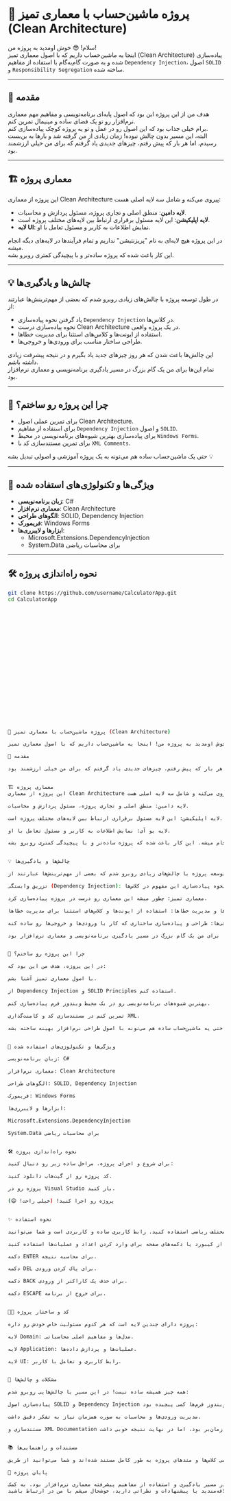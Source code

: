# 🚀 پروژه ماشین‌حساب با معماری تمیز (Clean Architecture)

سلام! 😎 خوش اومدید به پروژه من!  
اینجا یه ماشین‌حساب داریم که با اصول معماری تمیز (Clean Architecture) پیاده‌سازی شده و به صورت گام‌به‌گام با استفاده از مفاهیم `Dependency Injection`، اصول `SOLID` و `Responsibility Segregation` ساخته شده.

---

## 🌟 مقدمه

هدف من از این پروژه این بود که اصول پایه‌ای برنامه‌نویسی و مفاهیم مهم معماری نرم‌افزار رو تو یک فضای ساده و مینیمال تمرین کنم.  
برام خیلی جذاب بود که این اصول رو در عمل و تو یه پروژه کوچک پیاده‌سازی کنم.  
البته، این مسیر بدون چالش نبوده! زمان زیادی از من گرفته شد و بارها به بن‌بست رسیدم، اما هر بار که پیش رفتم، چیزهای جدیدی یاد گرفتم که برای من خیلی ارزشمند بود.

---

## 🏗️ معماری پروژه

این پروژه از معماری Clean Architecture پیروی می‌کنه و شامل سه لایه اصلی هست:

- **لایه دامین**: منطق اصلی و تجاری پروژه، مسئول پردازش و محاسبات.
- **لایه اپلیکیشن**: این لایه مسئول برقراری ارتباط بین لایه‌های مختلف پروژه است.
- **لایه UI**: نمایش اطلاعات به کاربر و مسئول تعامل با او.

در این پروژه هیچ لایه‌ای به نام "پریزنتیشن" نداریم و تمام فرآیندها در لایه‌های دیگه انجام میشه.  
این کار باعث شده که پروژه ساده‌تر و با پیچیدگی کمتری روبرو بشه.

---

## 💡 چالش‌ها و یادگیری‌ها

در طول توسعه پروژه با چالش‌های زیادی روبرو شدم که بعضی از مهم‌ترینش‌ها عبارتند از:

- یاد گرفتن نحوه پیاده‌سازی `Dependency Injection` در کلاس‌ها.
- نحوه پیاده‌سازی درست Clean Architecture در یک پروژه واقعی.
- استفاده از ایونت‌ها و کلاس‌های استثنا برای مدیریت خطاها.
- طراحی ساختار مناسب برای ورودی‌ها و خروجی‌ها.

این چالش‌ها باعث شدن که هر روز چیزهای جدید یاد بگیرم و در نتیجه پیشرفت زیادی داشته باشم.  
تمام این‌ها برای من یک گام بزرگ در مسیر یادگیری برنامه‌نویسی و معماری نرم‌افزار بود.

---

## 🎯 چرا این پروژه رو ساختم؟

- برای تمرین عملی اصول Clean Architecture.
- برای استفاده از مفاهیم `Dependency Injection` و اصول `SOLID`.
- برای پیاده‌سازی بهترین شیوه‌های برنامه‌نویسی در محیط `Windows Forms`.
- برای تمرین مستندسازی کد با `XML Comments`.

حتی یک ماشین‌حساب ساده هم می‌تونه به یک پروژه آموزشی و اصولی تبدیل بشه 💡

---

## 🔧 ویژگی‌ها و تکنولوژی‌های استفاده شده

- **زبان برنامه‌نویسی**: C#
- **معماری نرم‌افزار**: Clean Architecture
- **الگوهای طراحی**: SOLID, Dependency Injection
- **فریمورک**: Windows Forms
- **ابزارها و لایبرری‌ها**:
  - Microsoft.Extensions.DependencyInjection
  - System.Data برای محاسبات ریاضی

---

## 🛠️ نحوه راه‌اندازی پروژه

```bash
git clone https://github.com/username/CalculatorApp.git
cd CalculatorApp





















🚀 پروژه ماشین‌حساب با معماری تمیز (Clean Architecture)

سلام! 😎 خوش اومدید به پروژه من! اینجا یه ماشین‌حساب داریم که با اصول معماری تمیز (Clean Architecture) پیاده‌سازی شده و به صورت گام به گام با استفاده از مفاهیم Dependency Injection، SOLID Principles و Responsibility Segregation ساخته شده.

🌟 مقدمه

هدف من از این پروژه این بود که اصول پایه‌ای برنامه‌نویسی و مفاهیم مهم معماری نرم‌افزار رو تو یک فضای ساده و مینیمال تمرین کنم. برام خیلی جذاب بود که این اصول رو در عمل و تو یه پروژه کوچک پیاده‌سازی کنم. البته، این مسیر بدون چالش نبوده! زمان زیادی از من گرفته شد و بارها به بن‌بست رسیدم، اما هر بار که پیش رفتم، چیزهای جدیدی یاد گرفتم که برای من خیلی ارزشمند بود.


🏗️ معماری پروژه
این پروژه از معماری Clean Architecture پیروی می‌کنه و شامل سه لایه اصلی هست:

لایه دامین: منطق اصلی و تجاری پروژه، مسئول پردازش و محاسبات.

لایه اپلیکیشن: این لایه مسئول برقراری ارتباط بین لایه‌های مختلف پروژه است.

لایه یو آی: نمایش اطلاعات به کاربر و مسئول تعامل با او.

در این پروژه هیچ لایه‌ای به نام "پریزنتیشن" نداریم و تمام فرآیندها در لایه‌های دیگه انجام میشه. این کار باعث شده که پروژه ساده‌تر و با پیچیدگی کمتری روبرو بشه.


💡 چالش‌ها و یادگیری‌ها

در طول توسعه پروژه با چالش‌های زیادی روبرو شدم که بعضی از مهم‌ترینش‌ها عبارتند از:

تزریق وابستگی (Dependency Injection): یاد گرفتن نحوه پیاده‌سازی این مفهوم در کلاس‌ها.

معماری تمیز: چطور میشه این معماری رو درست در پروژه پیاده‌سازی کرد.

ایونت‌ها و مدیریت خطاها: استفاده از ایونت‌ها و کلاس‌های استثنا برای مدیریت خطاها.

ساختار مناسب برای ورودی‌ها و خروجی‌ها: طراحی و پیاده‌سازی ساختاری که کار با ورودی‌ها و خروجی‌ها رو ساده کنه.

این چالش‌ها باعث شدن که هر روز چیزهای جدید یاد بگیرم و در نتیجه پیشرفت زیادی داشته باشم. تمام این‌ها برای من یک گام بزرگ در مسیر یادگیری برنامه‌نویسی و معماری نرم‌افزار بود.


🎯 چرا این پروژه رو ساختم؟

در این پروژه، هدف من این بود که:

با اصول معماری تمیز آشنا بشم.

از Dependency Injection و SOLID Principles استفاده کنم.

بهترین شیوه‌های برنامه‌نویسی رو در یک محیط ویندوز فرم پیاده‌سازی کنم.

تمرین کنم در مستندسازی کد و کامنت‌گذاری XML.

با این پروژه می‌خواستم نشون بدم که حتی یه ماشین‌حساب ساده هم می‌تونه با اصول طراحی نرم‌افزار بهینه ساخته بشه.


🔧 ویژگی‌ها و تکنولوژی‌های استفاده شده

زبان برنامه‌نویسی: C#

معماری نرم‌افزار: Clean Architecture

الگوهای طراحی: SOLID, Dependency Injection

فریمورک: Windows Forms

ابزارها و لایبرری‌ها:

Microsoft.Extensions.DependencyInjection

System.Data برای محاسبات ریاضی


🛠️ نحوه راه‌اندازی پروژه

برای شروع و اجرای پروژه، مراحل ساده زیر رو دنبال کنید:

کد پروژه رو از گیت‌هاب دانلود کنید.

پروژه رو در Visual Studio باز کنید.

پروژه رو اجرا کنید! (خیلی راحت! 😄)


✨ نحوه استفاده

پس از اجرای پروژه، شما یک ماشین‌حساب خواهید داشت که می‌توانید از آن برای انجام عملیات‌های مختلف ریاضی استفاده کنید. رابط کاربری ساده و کاربردی است و شما می‌توانید:

از کیبورد یا دکمه‌های صفحه برای وارد کردن اعداد و عملیات‌ها استفاده کنید.

دکمه ENTER برای محاسبه نتیجه.

دکمه DEL برای پاک کردن ورودی.

دکمه BACK برای حذف یک کاراکتر از ورودی.

دکمه ESCAPE برای خروج از برنامه.


🧑‍💻 کد و ساختار پروژه

پروژه دارای چندین لایه است که هر کدوم مسئولیت خاص خودش رو داره:

لایه Domain: مدل‌ها و مفاهیم اصلی محاسباتی.

لایه Application: عملیات‌ها و پردازش داده‌ها.

لایه UI: رابط کاربری و تعامل با کاربر.


🚨 مشکلات و چالش‌ها

همه چیز همیشه ساده نیست! در این مسیر با چالش‌هایی روبرو شدم:

پیاده‌سازی اصول SOLID و Dependency Injection در ویندوز فرم‌ها کمی پیچیده بود.

مدیریت ورودی‌ها و محاسبات به صورت همزمان نیاز به تفکر دقیق داشت.

مستندسازی و XML Documentation برای کلاس‌ها و متدها یکی از بخش‌های زمان‌بر بود، اما در نهایت نتیجه خوبی داشت.


📚 مستندات و راهنمایی‌ها

تمامی کلاس‌ها و متدهای پروژه به طور کامل مستند شده‌اند و شما می‌توانید از طریق XML Documentation برای درک بهتر عملکرد هر بخش استفاده کنید. این پروژه نه تنها یک ماشین‌حساب ساده است، بلکه به‌عنوان یک تمرین عالی برای معماری نرم‌افزار هم به حساب می‌آید.

🚀 پایان پروژه

این پروژه یک گام مهم در مسیر یادگیری و استفاده از مفاهیم پیشرفته معماری نرم‌افزار بود. به کمک Clean Architecture، SOLID Principles و Dependency Injection، تونستم مفاهیم پیچیده رو در یک پروژه ساده به کار ببرم. امیدوارم این پروژه الهام‌بخش شما باشه تا همیشه با اصول طراحی درست پیش برید و در هر پروژه‌ای، چه بزرگ و چه کوچک، کیفیت رو در اولویت قرار بدید! 🎯
اگر شما هم به این پروژه علاقه‌مندید یا پیشنهادات و نظراتی دارید، خوشحال می‌شم با من در ارتباط باشید .
